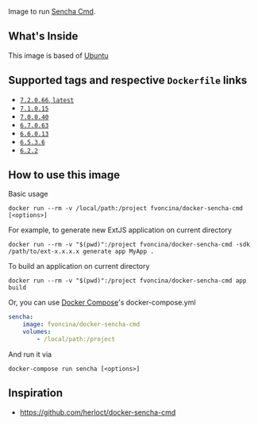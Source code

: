 Image to run [Sencha Cmd](http://www.sencha.com/products/sencha-cmd/#overview).

## What's Inside

This image is based of [Ubuntu](https://hub.docker.com/_/ubuntu/)

## Supported tags and respective `Dockerfile` links

* [`7.2.0.66`, `latest`](https://github.com/fvoncina/docker-sencha-cmd/blob/master/7.2.0.66/Dockerfile)
* [`7.1.0.15`](https://github.com/fvoncina/docker-sencha-cmd/blob/master/7.1.0.15/Dockerfile)
* [`7.0.0.40`](https://github.com/fvoncina/docker-sencha-cmd/blob/master/7.0.0.40/Dockerfile)
* [`6.7.0.63`](https://github.com/fvoncina/docker-sencha-cmd/blob/master/6.7.0.63/Dockerfile)
* [`6.6.0.13`](https://github.com/fvoncina/docker-sencha-cmd/blob/master/6.6.0.13/Dockerfile)
* [`6.5.3.6`](https://github.com/fvoncina/docker-sencha-cmd/blob/master/6.5.3.6/Dockerfile)
* [`6.2.2`](https://github.com/fvoncina/docker-sencha-cmd/blob/master/6.2.2/Dockerfile)

## How to use this image

Basic usage

```shell
docker run --rm -v /local/path:/project fvoncina/docker-sencha-cmd [<options>]
```

For example, to generate new ExtJS application on current directory

```shell
docker run --rm -v "$(pwd)":/project fvoncina/docker-sencha-cmd -sdk /path/to/ext-x.x.x.x generate app MyApp .
```

To build an application on current directory

```shell
docker run --rm -v "$(pwd)":/project fvoncina/docker-sencha-cmd app build
```

Or, you can use [Docker Compose](https://docs.docker.com/compose/)'s docker-compose.yml

```yaml
sencha:
    image: fvoncina/docker-sencha-cmd
    volumes:
        - /local/path:/project
```

And run it via

```shell
docker-compose run sencha [<options>]
```

## Inspiration
* https://github.com/herloct/docker-sencha-cmd